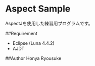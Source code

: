 Aspect Sample
=============

AspectJを使用した練習用プログラムです。

##Requirement

- Eclipse (Luna 4.4.2)
- AJDT

##Author
Honya Ryousuke